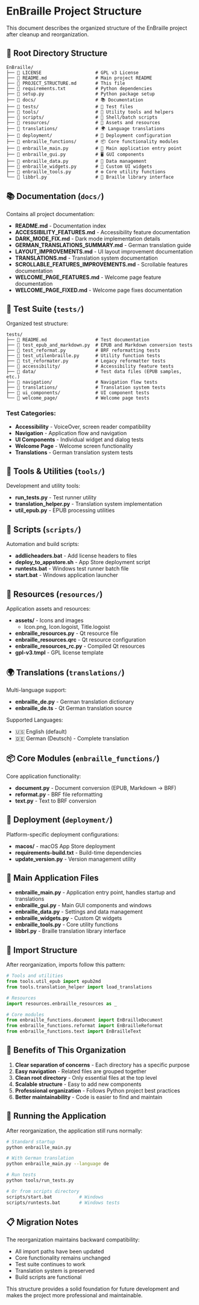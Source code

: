 # EnBraille Project Structure

This document describes the organized structure of the EnBraille project after cleanup and reorganization.

## 📁 Root Directory Structure

```
EnBraille/
├── 📄 LICENSE                    # GPL v3 License
├── 📄 README.md                  # Main project README
├── 📄 PROJECT_STRUCTURE.md       # This file
├── 📄 requirements.txt           # Python dependencies
├── 📄 setup.py                   # Python package setup
├── 📂 docs/                      # 📚 Documentation
├── 📂 tests/                     # 🧪 Test files
├── 📂 tools/                     # 🔧 Utility tools and helpers
├── 📂 scripts/                   # 📜 Shell/batch scripts
├── 📂 resources/                 # 🎨 Assets and resources
├── 📂 translations/              # 🌍 Language translations
├── 📂 deployment/                # 🚀 Deployment configuration
├── 📂 enbraille_functions/       # 📦 Core functionality modules
├── 📄 enbraille_main.py          # 🏁 Main application entry point
├── 📄 enbraille_gui.py           # 🖥️ GUI components
├── 📄 enbraille_data.py          # 💾 Data management
├── 📄 enbraille_widgets.py       # 🔲 Custom UI widgets
├── 📄 enbraille_tools.py         # ⚙️ Core utility functions
└── 📄 libbrl.py                  # 📖 Braille library interface
```

## 📚 Documentation (`docs/`)

Contains all project documentation:
- **README.md** - Documentation index
- **ACCESSIBILITY_FEATURES.md** - Accessibility feature documentation
- **DARK_MODE_FIX.md** - Dark mode implementation details
- **GERMAN_TRANSLATIONS_SUMMARY.md** - German translation guide
- **LAYOUT_IMPROVEMENTS.md** - UI layout improvement documentation
- **TRANSLATIONS.md** - Translation system documentation
- **SCROLLABLE_FEATURES_IMPROVEMENTS.md** - Scrollable features documentation
- **WELCOME_PAGE_FEATURES.md** - Welcome page feature documentation
- **WELCOME_PAGE_FIXED.md** - Welcome page fixes documentation

## 🧪 Test Suite (`tests/`)

Organized test structure:

```
tests/
├── 📄 README.md                  # Test documentation
├── 📄 test_epub_and_markdown.py  # EPUB and Markdown conversion tests
├── 📄 test_reformat.py           # BRF reformatting tests
├── 📄 test_utilenbraille.py      # Utility function tests
├── 📄 tst_reformater.py          # Legacy reformatter tests
├── 📂 accessibility/             # Accessibility feature tests
├── 📂 data/                      # Test data files (EPUB samples, etc.)
├── 📂 navigation/                # Navigation flow tests
├── 📂 translations/              # Translation system tests
├── 📂 ui_components/             # UI component tests
└── 📂 welcome_page/              # Welcome page tests
```

### Test Categories:
- **Accessibility** - VoiceOver, screen reader compatibility
- **Navigation** - Application flow and navigation
- **UI Components** - Individual widget and dialog tests
- **Welcome Page** - Welcome screen functionality
- **Translations** - German translation system tests

## 🔧 Tools & Utilities (`tools/`)

Development and utility tools:
- **run_tests.py** - Test runner utility
- **translation_helper.py** - Translation system implementation
- **util_epub.py** - EPUB processing utilities

## 📜 Scripts (`scripts/`)

Automation and build scripts:
- **addlicheaders.bat** - Add license headers to files
- **deploy_to_appstore.sh** - App Store deployment script
- **runtests.bat** - Windows test runner batch file
- **start.bat** - Windows application launcher

## 🎨 Resources (`resources/`)

Application assets and resources:
- **assets/** - Icons and images
  - Icon.png, Icon.logoist, Title.logoist
- **enbraille_resources.py** - Qt resource file
- **enbraille_resources.qrc** - Qt resource configuration
- **enbraille_resources_rc.py** - Compiled Qt resources
- **gpl-v3.tmpl** - GPL license template

## 🌍 Translations (`translations/`)

Multi-language support:
- **enbraille_de.py** - German translation dictionary
- **enbraille_de.ts** - Qt German translation source

Supported Languages:
- 🇺🇸 English (default)
- 🇩🇪 German (Deutsch) - Complete translation

## 📦 Core Modules (`enbraille_functions/`)

Core application functionality:
- **document.py** - Document conversion (EPUB, Markdown → BRF)
- **reformat.py** - BRF file reformatting
- **text.py** - Text to BRF conversion

## 🚀 Deployment (`deployment/`)

Platform-specific deployment configurations:
- **macos/** - macOS App Store deployment
- **requirements-build.txt** - Build-time dependencies
- **update_version.py** - Version management utility

## 🏁 Main Application Files

- **enbraille_main.py** - Application entry point, handles startup and translations
- **enbraille_gui.py** - Main GUI components and windows
- **enbraille_data.py** - Settings and data management
- **enbraille_widgets.py** - Custom Qt widgets
- **enbraille_tools.py** - Core utility functions
- **libbrl.py** - Braille translation library interface

## 🔄 Import Structure

After reorganization, imports follow this pattern:

```python
# Tools and utilities
from tools.util_epub import epub2md
from tools.translation_helper import load_translations

# Resources
import resources.enbraille_resources as _

# Core modules
from enbraille_functions.document import EnBrailleDocument
from enbraille_functions.reformat import EnBrailleReformat
from enbraille_functions.text import EnBrailleText
```

## 🎯 Benefits of This Organization

1. **Clear separation of concerns** - Each directory has a specific purpose
2. **Easy navigation** - Related files are grouped together
3. **Clean root directory** - Only essential files at the top level
4. **Scalable structure** - Easy to add new components
5. **Professional organization** - Follows Python project best practices
6. **Better maintainability** - Code is easier to find and maintain

## 🔧 Running the Application

After reorganization, the application still runs normally:

```bash
# Standard startup
python enbraille_main.py

# With German translation
python enbraille_main.py --language de

# Run tests
python tools/run_tests.py

# Or from scripts directory
scripts/start.bat          # Windows
scripts/runtests.bat       # Windows tests
```

## 📋 Migration Notes

The reorganization maintains backward compatibility:
- All import paths have been updated
- Core functionality remains unchanged  
- Test suite continues to work
- Translation system is preserved
- Build scripts are functional

This structure provides a solid foundation for future development and makes the project more professional and maintainable.